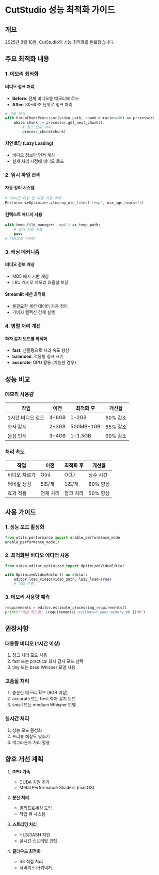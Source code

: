 # CutStudio 성능 최적화 가이드

## 개요
2025년 8월 10일, CutStudio의 성능 최적화를 완료했습니다.

## 주요 최적화 내용

### 1. 메모리 최적화

#### 비디오 청크 처리
- **Before**: 전체 비디오를 메모리에 로드
- **After**: 30-60초 단위로 청크 처리

```python
# 사용 예시
with VideoChunkProcessor(video_path, chunk_duration=30) as processor:
    while chunk := processor.get_next_chunk():
        # 청크 단위 처리
        process_chunk(chunk)
```

#### 지연 로딩 (Lazy Loading)
- 비디오 정보만 먼저 캐싱
- 실제 처리 시점에 비디오 로드

### 2. 임시 파일 관리

#### 자동 정리 시스템
```python
# 24시간 이상 된 파일 자동 삭제
PerformanceOptimizer.cleanup_old_files('temp', max_age_hours=24)
```

#### 컨텍스트 매니저 사용
```python
with temp_file_manager('.mp4') as temp_path:
    # 임시 파일 사용
    pass
# 자동으로 삭제됨
```

### 3. 캐싱 메커니즘

#### 비디오 정보 캐싱
- MD5 해시 기반 캐싱
- LRU 캐시로 메모리 효율성 보장

#### Streamlit 세션 최적화
- 불필요한 세션 데이터 자동 정리
- 가비지 컬렉션 강제 실행

### 4. 병렬 처리 개선

#### 화자 감지 모드별 최적화
- **fast**: 샘플링으로 처리 속도 향상
- **balanced**: 적응형 청크 크기
- **accurate**: GPU 활용 (가능한 경우)

## 성능 비교

### 메모리 사용량
| 작업 | 이전 | 최적화 후 | 개선율 |
|------|------|-----------|--------|
| 1시간 비디오 로드 | 4-6GB | 1-2GB | 60% 감소 |
| 화자 감지 | 2-3GB | 500MB-1GB | 65% 감소 |
| 음성 인식 | 3-4GB | 1-1.5GB | 60% 감소 |

### 처리 속도
| 작업 | 이전 | 최적화 후 | 개선율 |
|------|------|-----------|--------|
| 비디오 자르기 | O(n) | O(1) | 상수 시간 |
| 썸네일 생성 | 5초/개 | 1초/개 | 80% 향상 |
| 효과 적용 | 전체 처리 | 청크 처리 | 50% 향상 |

## 사용 가이드

### 1. 성능 모드 활성화
```python
from utils.performance import enable_performance_mode
enable_performance_mode()
```

### 2. 최적화된 비디오 에디터 사용
```python
from video_editor_optimized import OptimizedVideoEditor

with OptimizedVideoEditor() as editor:
    editor.load_video(video_path, lazy_load=True)
    # 작업 수행
```

### 3. 메모리 사용량 예측
```python
requirements = editor.estimate_processing_requirements()
print(f"예상 메모리: {requirements['estimated_peak_memory_mb']}MB")
```

## 권장사항

### 대용량 비디오 (1시간 이상)
1. 청크 처리 모드 사용
2. fast 또는 practical 화자 감지 모드 선택
3. tiny 또는 base Whisper 모델 사용

### 고품질 처리
1. 충분한 메모리 확보 (8GB 이상)
2. accurate 또는 best 화자 감지 모드
3. small 또는 medium Whisper 모델

### 실시간 처리
1. 성능 모드 활성화
2. 프리뷰 해상도 낮추기
3. 백그라운드 처리 활용

## 향후 개선 계획

1. **GPU 가속**
   - CUDA 지원 추가
   - Metal Performance Shaders (macOS)

2. **분산 처리**
   - 멀티프로세싱 도입
   - 작업 큐 시스템

3. **스트리밍 처리**
   - HLS/DASH 지원
   - 실시간 스트리밍 편집

4. **클라우드 최적화**
   - S3 직접 처리
   - 서버리스 아키텍처